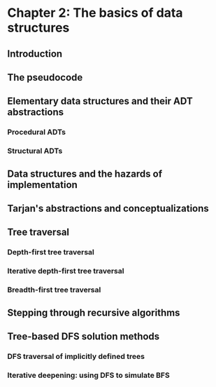 # Chapter 2: The basics of data structures

## Introduction

## The pseudocode

## Elementary data structures and their ADT abstractions

### Procedural ADTs

### Structural ADTs

## Data structures and the hazards of implementation

## Tarjan's abstractions and conceptualizations

## Tree traversal

### Depth-first tree traversal

### Iterative depth-first tree traversal

### Breadth-first tree traversal

## Stepping through recursive algorithms

## Tree-based DFS solution methods

### DFS traversal of implicitly defined trees

### Iterative deepening: using DFS to simulate BFS

